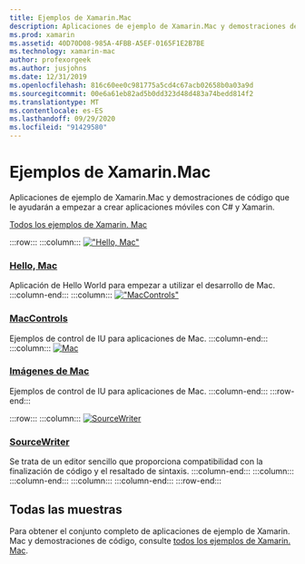 ```yaml
---
title: Ejemplos de Xamarin.Mac
description: Aplicaciones de ejemplo de Xamarin.Mac y demostraciones de código que le ayudarán a empezar a crear aplicaciones móviles con C# y Xamarin.
ms.prod: xamarin
ms.assetid: 40D70D08-985A-4FBB-A5EF-0165F1E2B7BE
ms.technology: xamarin-mac
author: profexorgeek
ms.author: jusjohns
ms.date: 12/31/2019
ms.openlocfilehash: 816c60ee0c981775a5cd4c67acb02658b0a03a9d
ms.sourcegitcommit: 00e6a61eb82ad5b0dd323d48d483a74bedd814f2
ms.translationtype: MT
ms.contentlocale: es-ES
ms.lasthandoff: 09/29/2020
ms.locfileid: "91429580"
---
```

# <a name="xamarinmac-samples"></a>Ejemplos de Xamarin.Mac

Aplicaciones de ejemplo de Xamarin.Mac y demostraciones de código que le ayudarán a empezar a crear aplicaciones móviles con C# y Xamarin.

[Todos los ejemplos de Xamarin. Mac](/samples/browse/?products=xamarin&term=Xamarin.Mac)

:::row:::
    :::column:::
[!["Hello, Mac"](images/hellomac.png)](/samples/xamarin/mac-samples/hello-mac/)

### <a name="hello-mac"></a>[Hello, Mac](/samples/xamarin/mac-samples/hello-mac/)

Aplicación de Hello World para empezar a utilizar el desarrollo de Mac.
    :::column-end:::
    :::column:::
[!["MacControls"](images/controls.png)](/samples/xamarin/mac-samples/maccontrols/)

### <a name="maccontrols"></a>[MacControls](/samples/xamarin/mac-samples/maccontrols/)

Ejemplos de control de IU para aplicaciones de Mac.
    :::column-end:::
    :::column:::
[![Mac](images/images.png)](/samples/xamarin/mac-samples/macimages/)

### <a name="macimages"></a>[Imágenes de Mac](/samples/xamarin/mac-samples/macimages/)

Ejemplos de control de IU para aplicaciones de Mac.
    :::column-end:::
:::row-end:::

:::row:::
    :::column:::
[![SourceWriter](images/sourcewriter.png)](/samples/xamarin/mac-samples/sourcewriter/)

### <a name="sourcewriter"></a>[SourceWriter](/samples/xamarin/mac-samples/sourcewriter/)

Se trata de un editor sencillo que proporciona compatibilidad con la finalización de código y el resaltado de sintaxis.
    :::column-end:::
    :::column:::
    :::column-end:::
    :::column:::
    :::column-end:::
:::row-end:::

## <a name="all-samples"></a>Todas las muestras

Para obtener el conjunto completo de aplicaciones de ejemplo de Xamarin. Mac y demostraciones de código, consulte [todos los ejemplos de Xamarin. Mac](/samples/browse/?products=xamarin&term=Xamarin.Mac).